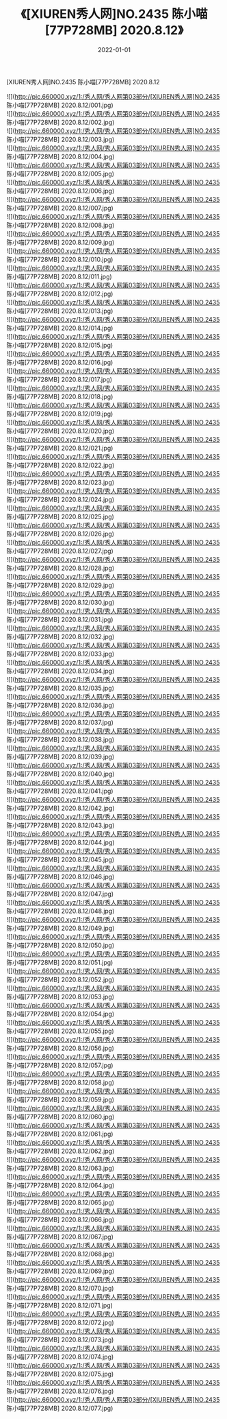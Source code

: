 ﻿---
layout: post
title:  《[XIUREN秀人网]NO.2435 陈小喵[77P728MB] 2020.8.12》
date:   2022-01-01
img: http://pic.660000.xyz/1:/秀人网/秀人网第03部分/[XIUREN秀人网]NO.2435 陈小喵[77P728MB] 2020.8.12/000.jpg
categories: [美女, 清纯, 唯美]
---

[XIUREN秀人网]NO.2435 陈小喵[77P728MB] 2020.8.12

 ![](http://pic.660000.xyz/1:/秀人网/秀人网第03部分/[XIUREN秀人网]NO.2435 陈小喵[77P728MB] 2020.8.12/001.jpg) <br>![](http://pic.660000.xyz/1:/秀人网/秀人网第03部分/[XIUREN秀人网]NO.2435 陈小喵[77P728MB] 2020.8.12/002.jpg) <br>![](http://pic.660000.xyz/1:/秀人网/秀人网第03部分/[XIUREN秀人网]NO.2435 陈小喵[77P728MB] 2020.8.12/003.jpg) <br>![](http://pic.660000.xyz/1:/秀人网/秀人网第03部分/[XIUREN秀人网]NO.2435 陈小喵[77P728MB] 2020.8.12/004.jpg) <br>![](http://pic.660000.xyz/1:/秀人网/秀人网第03部分/[XIUREN秀人网]NO.2435 陈小喵[77P728MB] 2020.8.12/005.jpg) <br>![](http://pic.660000.xyz/1:/秀人网/秀人网第03部分/[XIUREN秀人网]NO.2435 陈小喵[77P728MB] 2020.8.12/006.jpg) <br>![](http://pic.660000.xyz/1:/秀人网/秀人网第03部分/[XIUREN秀人网]NO.2435 陈小喵[77P728MB] 2020.8.12/007.jpg) <br>![](http://pic.660000.xyz/1:/秀人网/秀人网第03部分/[XIUREN秀人网]NO.2435 陈小喵[77P728MB] 2020.8.12/008.jpg) <br>![](http://pic.660000.xyz/1:/秀人网/秀人网第03部分/[XIUREN秀人网]NO.2435 陈小喵[77P728MB] 2020.8.12/009.jpg) <br>![](http://pic.660000.xyz/1:/秀人网/秀人网第03部分/[XIUREN秀人网]NO.2435 陈小喵[77P728MB] 2020.8.12/010.jpg) <br>![](http://pic.660000.xyz/1:/秀人网/秀人网第03部分/[XIUREN秀人网]NO.2435 陈小喵[77P728MB] 2020.8.12/011.jpg) <br>![](http://pic.660000.xyz/1:/秀人网/秀人网第03部分/[XIUREN秀人网]NO.2435 陈小喵[77P728MB] 2020.8.12/012.jpg) <br>![](http://pic.660000.xyz/1:/秀人网/秀人网第03部分/[XIUREN秀人网]NO.2435 陈小喵[77P728MB] 2020.8.12/013.jpg) <br>![](http://pic.660000.xyz/1:/秀人网/秀人网第03部分/[XIUREN秀人网]NO.2435 陈小喵[77P728MB] 2020.8.12/014.jpg) <br>![](http://pic.660000.xyz/1:/秀人网/秀人网第03部分/[XIUREN秀人网]NO.2435 陈小喵[77P728MB] 2020.8.12/015.jpg) <br>![](http://pic.660000.xyz/1:/秀人网/秀人网第03部分/[XIUREN秀人网]NO.2435 陈小喵[77P728MB] 2020.8.12/016.jpg) <br>![](http://pic.660000.xyz/1:/秀人网/秀人网第03部分/[XIUREN秀人网]NO.2435 陈小喵[77P728MB] 2020.8.12/017.jpg) <br>![](http://pic.660000.xyz/1:/秀人网/秀人网第03部分/[XIUREN秀人网]NO.2435 陈小喵[77P728MB] 2020.8.12/018.jpg) <br>![](http://pic.660000.xyz/1:/秀人网/秀人网第03部分/[XIUREN秀人网]NO.2435 陈小喵[77P728MB] 2020.8.12/019.jpg) <br>![](http://pic.660000.xyz/1:/秀人网/秀人网第03部分/[XIUREN秀人网]NO.2435 陈小喵[77P728MB] 2020.8.12/020.jpg) <br>![](http://pic.660000.xyz/1:/秀人网/秀人网第03部分/[XIUREN秀人网]NO.2435 陈小喵[77P728MB] 2020.8.12/021.jpg) <br>![](http://pic.660000.xyz/1:/秀人网/秀人网第03部分/[XIUREN秀人网]NO.2435 陈小喵[77P728MB] 2020.8.12/022.jpg) <br>![](http://pic.660000.xyz/1:/秀人网/秀人网第03部分/[XIUREN秀人网]NO.2435 陈小喵[77P728MB] 2020.8.12/023.jpg) <br>![](http://pic.660000.xyz/1:/秀人网/秀人网第03部分/[XIUREN秀人网]NO.2435 陈小喵[77P728MB] 2020.8.12/024.jpg) <br>![](http://pic.660000.xyz/1:/秀人网/秀人网第03部分/[XIUREN秀人网]NO.2435 陈小喵[77P728MB] 2020.8.12/025.jpg) <br>![](http://pic.660000.xyz/1:/秀人网/秀人网第03部分/[XIUREN秀人网]NO.2435 陈小喵[77P728MB] 2020.8.12/026.jpg) <br>![](http://pic.660000.xyz/1:/秀人网/秀人网第03部分/[XIUREN秀人网]NO.2435 陈小喵[77P728MB] 2020.8.12/027.jpg) <br>![](http://pic.660000.xyz/1:/秀人网/秀人网第03部分/[XIUREN秀人网]NO.2435 陈小喵[77P728MB] 2020.8.12/028.jpg) <br>![](http://pic.660000.xyz/1:/秀人网/秀人网第03部分/[XIUREN秀人网]NO.2435 陈小喵[77P728MB] 2020.8.12/029.jpg) <br>![](http://pic.660000.xyz/1:/秀人网/秀人网第03部分/[XIUREN秀人网]NO.2435 陈小喵[77P728MB] 2020.8.12/030.jpg) <br>![](http://pic.660000.xyz/1:/秀人网/秀人网第03部分/[XIUREN秀人网]NO.2435 陈小喵[77P728MB] 2020.8.12/031.jpg) <br>![](http://pic.660000.xyz/1:/秀人网/秀人网第03部分/[XIUREN秀人网]NO.2435 陈小喵[77P728MB] 2020.8.12/032.jpg) <br>![](http://pic.660000.xyz/1:/秀人网/秀人网第03部分/[XIUREN秀人网]NO.2435 陈小喵[77P728MB] 2020.8.12/033.jpg) <br>![](http://pic.660000.xyz/1:/秀人网/秀人网第03部分/[XIUREN秀人网]NO.2435 陈小喵[77P728MB] 2020.8.12/034.jpg) <br>![](http://pic.660000.xyz/1:/秀人网/秀人网第03部分/[XIUREN秀人网]NO.2435 陈小喵[77P728MB] 2020.8.12/035.jpg) <br>![](http://pic.660000.xyz/1:/秀人网/秀人网第03部分/[XIUREN秀人网]NO.2435 陈小喵[77P728MB] 2020.8.12/036.jpg) <br>![](http://pic.660000.xyz/1:/秀人网/秀人网第03部分/[XIUREN秀人网]NO.2435 陈小喵[77P728MB] 2020.8.12/037.jpg) <br>![](http://pic.660000.xyz/1:/秀人网/秀人网第03部分/[XIUREN秀人网]NO.2435 陈小喵[77P728MB] 2020.8.12/038.jpg) <br>![](http://pic.660000.xyz/1:/秀人网/秀人网第03部分/[XIUREN秀人网]NO.2435 陈小喵[77P728MB] 2020.8.12/039.jpg) <br>![](http://pic.660000.xyz/1:/秀人网/秀人网第03部分/[XIUREN秀人网]NO.2435 陈小喵[77P728MB] 2020.8.12/040.jpg) <br>![](http://pic.660000.xyz/1:/秀人网/秀人网第03部分/[XIUREN秀人网]NO.2435 陈小喵[77P728MB] 2020.8.12/041.jpg) <br>![](http://pic.660000.xyz/1:/秀人网/秀人网第03部分/[XIUREN秀人网]NO.2435 陈小喵[77P728MB] 2020.8.12/042.jpg) <br>![](http://pic.660000.xyz/1:/秀人网/秀人网第03部分/[XIUREN秀人网]NO.2435 陈小喵[77P728MB] 2020.8.12/043.jpg) <br>![](http://pic.660000.xyz/1:/秀人网/秀人网第03部分/[XIUREN秀人网]NO.2435 陈小喵[77P728MB] 2020.8.12/044.jpg) <br>![](http://pic.660000.xyz/1:/秀人网/秀人网第03部分/[XIUREN秀人网]NO.2435 陈小喵[77P728MB] 2020.8.12/045.jpg) <br>![](http://pic.660000.xyz/1:/秀人网/秀人网第03部分/[XIUREN秀人网]NO.2435 陈小喵[77P728MB] 2020.8.12/046.jpg) <br>![](http://pic.660000.xyz/1:/秀人网/秀人网第03部分/[XIUREN秀人网]NO.2435 陈小喵[77P728MB] 2020.8.12/047.jpg) <br>![](http://pic.660000.xyz/1:/秀人网/秀人网第03部分/[XIUREN秀人网]NO.2435 陈小喵[77P728MB] 2020.8.12/048.jpg) <br>![](http://pic.660000.xyz/1:/秀人网/秀人网第03部分/[XIUREN秀人网]NO.2435 陈小喵[77P728MB] 2020.8.12/049.jpg) <br>![](http://pic.660000.xyz/1:/秀人网/秀人网第03部分/[XIUREN秀人网]NO.2435 陈小喵[77P728MB] 2020.8.12/050.jpg) <br>![](http://pic.660000.xyz/1:/秀人网/秀人网第03部分/[XIUREN秀人网]NO.2435 陈小喵[77P728MB] 2020.8.12/051.jpg) <br>![](http://pic.660000.xyz/1:/秀人网/秀人网第03部分/[XIUREN秀人网]NO.2435 陈小喵[77P728MB] 2020.8.12/052.jpg) <br>![](http://pic.660000.xyz/1:/秀人网/秀人网第03部分/[XIUREN秀人网]NO.2435 陈小喵[77P728MB] 2020.8.12/053.jpg) <br>![](http://pic.660000.xyz/1:/秀人网/秀人网第03部分/[XIUREN秀人网]NO.2435 陈小喵[77P728MB] 2020.8.12/054.jpg) <br>![](http://pic.660000.xyz/1:/秀人网/秀人网第03部分/[XIUREN秀人网]NO.2435 陈小喵[77P728MB] 2020.8.12/055.jpg) <br>![](http://pic.660000.xyz/1:/秀人网/秀人网第03部分/[XIUREN秀人网]NO.2435 陈小喵[77P728MB] 2020.8.12/056.jpg) <br>![](http://pic.660000.xyz/1:/秀人网/秀人网第03部分/[XIUREN秀人网]NO.2435 陈小喵[77P728MB] 2020.8.12/057.jpg) <br>![](http://pic.660000.xyz/1:/秀人网/秀人网第03部分/[XIUREN秀人网]NO.2435 陈小喵[77P728MB] 2020.8.12/058.jpg) <br>![](http://pic.660000.xyz/1:/秀人网/秀人网第03部分/[XIUREN秀人网]NO.2435 陈小喵[77P728MB] 2020.8.12/059.jpg) <br>![](http://pic.660000.xyz/1:/秀人网/秀人网第03部分/[XIUREN秀人网]NO.2435 陈小喵[77P728MB] 2020.8.12/060.jpg) <br>![](http://pic.660000.xyz/1:/秀人网/秀人网第03部分/[XIUREN秀人网]NO.2435 陈小喵[77P728MB] 2020.8.12/061.jpg) <br>![](http://pic.660000.xyz/1:/秀人网/秀人网第03部分/[XIUREN秀人网]NO.2435 陈小喵[77P728MB] 2020.8.12/062.jpg) <br>![](http://pic.660000.xyz/1:/秀人网/秀人网第03部分/[XIUREN秀人网]NO.2435 陈小喵[77P728MB] 2020.8.12/063.jpg) <br>![](http://pic.660000.xyz/1:/秀人网/秀人网第03部分/[XIUREN秀人网]NO.2435 陈小喵[77P728MB] 2020.8.12/064.jpg) <br>![](http://pic.660000.xyz/1:/秀人网/秀人网第03部分/[XIUREN秀人网]NO.2435 陈小喵[77P728MB] 2020.8.12/065.jpg) <br>![](http://pic.660000.xyz/1:/秀人网/秀人网第03部分/[XIUREN秀人网]NO.2435 陈小喵[77P728MB] 2020.8.12/066.jpg) <br>![](http://pic.660000.xyz/1:/秀人网/秀人网第03部分/[XIUREN秀人网]NO.2435 陈小喵[77P728MB] 2020.8.12/067.jpg) <br>![](http://pic.660000.xyz/1:/秀人网/秀人网第03部分/[XIUREN秀人网]NO.2435 陈小喵[77P728MB] 2020.8.12/068.jpg) <br>![](http://pic.660000.xyz/1:/秀人网/秀人网第03部分/[XIUREN秀人网]NO.2435 陈小喵[77P728MB] 2020.8.12/069.jpg) <br>![](http://pic.660000.xyz/1:/秀人网/秀人网第03部分/[XIUREN秀人网]NO.2435 陈小喵[77P728MB] 2020.8.12/070.jpg) <br>![](http://pic.660000.xyz/1:/秀人网/秀人网第03部分/[XIUREN秀人网]NO.2435 陈小喵[77P728MB] 2020.8.12/071.jpg) <br>![](http://pic.660000.xyz/1:/秀人网/秀人网第03部分/[XIUREN秀人网]NO.2435 陈小喵[77P728MB] 2020.8.12/072.jpg) <br>![](http://pic.660000.xyz/1:/秀人网/秀人网第03部分/[XIUREN秀人网]NO.2435 陈小喵[77P728MB] 2020.8.12/073.jpg) <br>![](http://pic.660000.xyz/1:/秀人网/秀人网第03部分/[XIUREN秀人网]NO.2435 陈小喵[77P728MB] 2020.8.12/074.jpg) <br>![](http://pic.660000.xyz/1:/秀人网/秀人网第03部分/[XIUREN秀人网]NO.2435 陈小喵[77P728MB] 2020.8.12/075.jpg) <br>![](http://pic.660000.xyz/1:/秀人网/秀人网第03部分/[XIUREN秀人网]NO.2435 陈小喵[77P728MB] 2020.8.12/076.jpg) <br>![](http://pic.660000.xyz/1:/秀人网/秀人网第03部分/[XIUREN秀人网]NO.2435 陈小喵[77P728MB] 2020.8.12/077.jpg) <br>